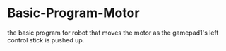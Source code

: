 # Basic-Program-Motor
the basic program for robot that moves the motor as the gamepad1's left control stick is pushed up.
